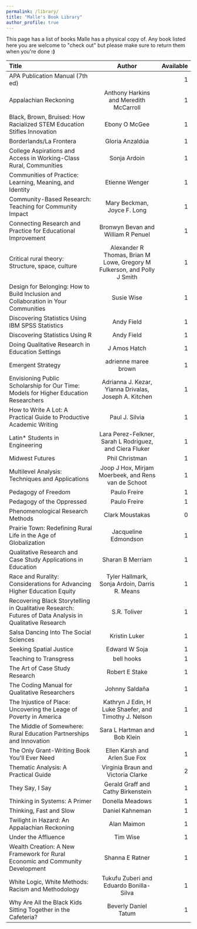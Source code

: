 ```yaml
---
permalink: /library/
title: "Malle's Book Library"
author_profile: true
---
```

This page has a list of books Malle has a physical copy of. Any book listed here you are welcome to "check out" but please make sure to return them when you're done **:)**

| Title | Author | Available |
|:--------|:-------:|--------:|
|APA Publication Manual (7th ed)||1|
|Appalachian Reckoning|Anthony Harkins and Meredith McCarroll|1|
|Black, Brown, Bruised: How Racialized STEM Education Stifles Innovation|Ebony O McGee|1|
|Borderlands/La Frontera|Gloria Anzaldúa|1|
|College Aspirations and Access in Working-Class Rural, Communities|Sonja Ardoin|1|
|Communities of Practice: Learning, Meaning, and Identity|Etienne Wenger|1|
|Community-Based Research: Teaching for Community Impact|Mary Beckman, Joyce F. Long|1|
|Connecting Research and Practice for Educational Improvement|Bronwyn Bevan and William R Penuel|1|
|Critical rural theory: Structure, space, culture|Alexander R Thomas, Brian M Lowe, Gregory M Fulkerson, and Polly J Smith|1|
|Design for Belonging: How to Build Inclusion and Collaboration in Your Communities|Susie Wise|1|
|Discovering Statistics Using IBM SPSS Statistics|Andy Field|1|
|Discovering Statistics Using R|Andy Field|1|
|Doing Qualitative Research in Education Settings|J Amos Hatch|1|
|Emergent Strategy|adrienne maree brown|1|
|Envisioning Public Scholarship for Our Time: Models for Higher Education Researchers|Adrianna J. Kezar, Yianna Drivalas, Joseph A. Kitchen|1|
|How to Write A Lot: A Practical Guide to Productive Academic Writing|Paul J. Silvia|1|
|Latin* Students in Engineering|Lara Perez-Felkner, Sarah L Rodriguez, and Ciera Fluker|1|
|Midwest Futures|Phil Christman|1|
|Multilevel Analysis: Techniques and Applications|Joop J Hox, Mirjam Moerbeek, and Rens van de Schoot|1|
|Pedagogy of Freedom|Paulo Freire|1|
|Pedagogy of the Oppressed|Paulo Freire|1|
|Phenomenological Research Methods|Clark Moustakas|0|
|Prairie Town: Redefining Rural Life in the Age of Globalization|Jacqueline Edmondson|1|
|Qualitative Research and Case Study Applications in Education|Sharan B Merriam|1|
|Race and Rurality: Considerations for Advancing Higher Education Equity|Tyler Hallmark, Sonja Ardoin, Darris R. Means|1|
|Recovering Black Storytelling in Qualitative Research: Futures of Data Analysis in Qualitative Research|S.R. Toliver|1|
|Salsa Dancing Into The Social Sciences|Kristin Luker|1|
|Seeking Spatial Justice|Edward W Soja|1|
|Teaching to Transgress|bell hooks|1|
|The Art of Case Study Research|Robert E Stake|1|
|The Coding Manual for Qualitative Researchers|Johnny Saldaña|1|
|The Injustice of Place: Uncovering the Leage of Poverty in America|Kathryn J Edin, H Luke Shaefer, and Timothy J. Nelson|1|
|The Middle of Somewhere: Rural Education Partnerships and Innovation|Sara L Hartman and Bob Klein|1|
|The Only Grant-Writing Book You'll Ever Need|Ellen Karsh and Arlen Sue Fox|1|
|Thematic Analysis: A Practical Guide|Virginia Braun and Victoria Clarke|2|
|They Say, I Say|Gerald Graff and Cathy Birkenstein|1|
|Thinking in Systems: A Primer|Donella Meadows|1|
|Thinking, Fast and Slow|Daniel Kahneman|1|
|Twilight in Hazard: An Appalachian Reckoning|Alan Maimon|1|
|Under the Affluence|Tim Wise|1|
|Wealth Creation: A New Framework for Rural Economic and Community Development|Shanna E Ratner|1|
|White Logic, White Methods: Racism and Methodology|Tukufu Zuberi and Eduardo Bonilla-Silva|1|
|Why Are All the Black Kids Sitting Together in the Cafeteria?|Beverly Daniel Tatum|1|
